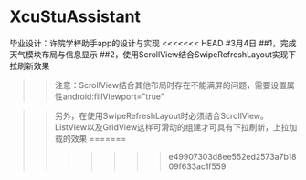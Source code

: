 # XcuStuAssistant
毕业设计：许院学梓助手app的设计与实现
<<<<<<< HEAD
#3月4日
##1，完成天气模块布局与信息显示
##2，使用ScrollView结合SwipeRefreshLayout实现下拉刷新效果
>>注意：ScrollView结合其他布局时存在不能满屏的问题，需要设置属性android:fillViewport="true"
>>

>>另外，在使用SwipeRefreshLayout时必须结合ScrollView。ListView以及GridView这样可滑动的组建才可具有下拉刷新，上拉加载的效果
=======
>>>>>>> e49907303d8ee552ed2573a7b1809f633ac1f559
